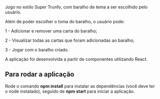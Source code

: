 Jogo no estilo Super Trunfo, com baralho de tema a ser escolhido pelo usuário. 

Além de poder escolher o toma do baralho, o usuário pode:

1 - Adicionar e remover uma carta do baralho;

2 - Visualizar todas as cartas que foram adicionadas ao baralho;

3 - Jogar com o baralho criado.

A aplicação foi desenvolvida a partir de componentes utilizando React.

## Para rodar a aplicação ##

Rode o comando **npm install** para instalar as dependências (você deve ter o node instalado), seguido de **npm start** para iniciar a aplicação.
